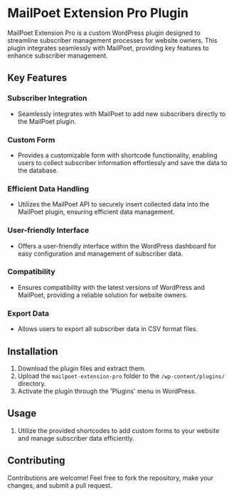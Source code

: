 
# MailPoet Extension Pro Plugin

MailPoet Extension Pro is a custom WordPress plugin designed to streamline subscriber management processes for website owners. This plugin integrates seamlessly with MailPoet, providing key features to enhance subscriber management.

## Key Features

### Subscriber Integration

- Seamlessly integrates with MailPoet to add new subscribers directly to the MailPoet plugin.

### Custom Form

- Provides a customizable form with shortcode functionality, enabling users to collect subscriber information effortlessly and save the data to the database.

### Efficient Data Handling

- Utilizes the MailPoet API to securely insert collected data into the MailPoet plugin, ensuring efficient data management.

### User-friendly Interface

- Offers a user-friendly interface within the WordPress dashboard for easy configuration and management of subscriber data.

### Compatibility

- Ensures compatibility with the latest versions of WordPress and MailPoet, providing a reliable solution for website owners.

### Export Data

- Allows users to export all subscriber data in CSV format files.

## Installation

1. Download the plugin files and extract them.
2. Upload the `mailpoet-extension-pro` folder to the `/wp-content/plugins/` directory.
3. Activate the plugin through the 'Plugins' menu in WordPress.

## Usage

1. Utilize the provided shortcodes to add custom forms to your website and manage subscriber data efficiently.

## Contributing

Contributions are welcome! Feel free to fork the repository, make your changes, and submit a pull request.


